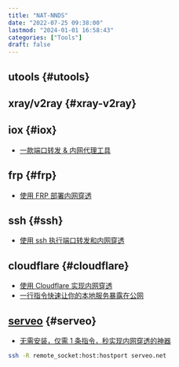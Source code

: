```yaml
---
title: "NAT-NNDS"
date: "2022-07-25 09:38:00"
lastmod: "2024-01-01 16:58:43"
categories: ["Tools"]
draft: false
---
```


## utools {#utools}


## xray/v2ray {#xray-v2ray}


## iox {#iox}

-   [一款端口转发 &amp; 内网代理工具](https://mp.weixin.qq.com/s/MePwwF_Hg34oalOD6L8L1Q)


## frp {#frp}

-   [使用 FRP 部署内网穿透](https://mp.weixin.qq.com/s?__biz=MzU4OTk5OTEzMA==&mid=2247485339&idx=1&sn=0541276b7c5fcc2073a4046a46357fe2&chksm=fdc5baeecab233f87c7d11bca33be746fbfd94b675dca419385f15898802215428f8a66ebfc9&scene=21#wechat_redirect)


## ssh {#ssh}

-   [使用 ssh 执行端口转发和内网穿透](https://mp.weixin.qq.com/s?__biz=MzU4OTk5OTEzMA==&mid=2247485403&idx=1&sn=4818eaf299bfe1c69582ba8bcbe86a34&chksm=fdc5baaecab233b8e836311ff86ee7e00778c6e6890a29912c8a76e40f426687a3c1db8d1590&scene=21#wechat_redirect)


## cloudflare {#cloudflare}

-   [使用 Cloudflare 实现内网穿透](https://mp.weixin.qq.com/s/xDylhmks7C7NvRKzUBa19Q)
-   [一行指令快速让你的本地服务暴露在公网](https://mp.weixin.qq.com/s/YcbSqKEyCR2rIq1cEbuP_w)


## [serveo](https://github.com/milio48/serveo) {#serveo}

-   [无需安装，仅需 1 条指令，秒实现内网穿透的神器](https://blog.csdn.net/easylife206/article/details/100981031)

<!--listend-->

```bash
ssh -R remote_socket:host:hostport serveo.net
```